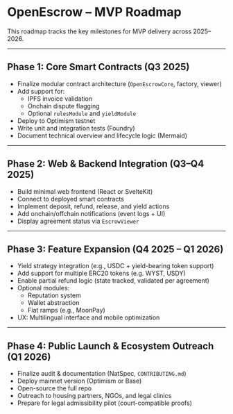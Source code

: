# OpenEscrow – MVP Roadmap

This roadmap tracks the key milestones for MVP delivery across 2025–2026.

---

## Phase 1: Core Smart Contracts (Q3 2025)
- Finalize modular contract architecture (`OpenEscrowCore`, factory, viewer)
- Add support for:
  - IPFS invoice validation
  - Onchain dispute flagging
  - Optional `rulesModule` and `yieldModule`
- Deploy to Optimism testnet
- Write unit and integration tests (Foundry)
- Document technical overview and lifecycle logic (Mermaid)

---

## Phase 2: Web & Backend Integration (Q3–Q4 2025)
- Build minimal web frontend (React or SvelteKit)
- Connect to deployed smart contracts
- Implement deposit, refund, release, and yield actions
- Add onchain/offchain notifications (event logs + UI)
- Display agreement status via `EscrowViewer`

---

## Phase 3: Feature Expansion (Q4 2025 – Q1 2026)
- Yield strategy integration (e.g., USDC + yield-bearing token support)
- Add support for multiple ERC20 tokens (e.g. WYST, USDY)
- Enable partial refund logic (state tracked, validated per agreement)
- Optional modules:
  - Reputation system
  - Wallet abstraction
  - Fiat ramps (e.g., MoonPay)
- UX: Multilingual interface and mobile optimization

---

## Phase 4: Public Launch & Ecosystem Outreach (Q1 2026)
- Finalize audit & documentation (NatSpec, `CONTRIBUTING.md`)
- Deploy mainnet version (Optimism or Base)
- Open-source the full repo
- Outreach to housing partners, NGOs, and legal clinics
- Prepare for legal admissibility pilot (court-compatible proofs)

